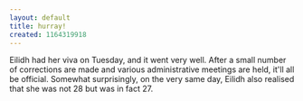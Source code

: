```yaml
---
layout: default
title: hurray!
created: 1164319918
---
```

Eilidh had her viva on Tuesday, and it went very well. After a small number of corrections are made and various administrative meetings are held, it'll all be official. Somewhat surprisingly, on the very same day, Eilidh also realised that she was not 28 but was in fact 27.
<!--break-->
